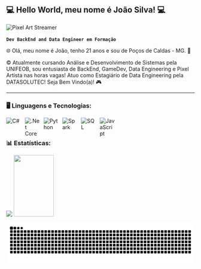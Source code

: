 ## 💻 Hello World, meu nome é João Silva! 💻

![Pixel Art Streamer](https://media3.giphy.com/media/v1.Y2lkPTc5MGI3NjExZWxnNXdmMmR0MmxoOHRwNm91Zm5nbmE2bGZkaDBvMnpwdDRidm8xdSZlcD12MV9pbnRlcm5hbF9naWZfYnlfaWQmY3Q9Zw/JqktW74a1PTTcAR7pc/giphy.gif)

**`Dev BackEnd and Data Engineer em Formação`**

🌐 Olá, meu nome é João, tenho 21 anos e sou de Poços de Caldas - MG. 📌

©️ Atualmente cursando Análise e Desenvolvimento de Sistemas pela UNIFEOB, sou entusiasta de BackEnd, GameDev, Data Engineering e Pixel Artista nas horas vagas! Atuo como Estagiário de Data Engineering pela DATASOLUTEC! Seja Bem Vindo(a)! 🎮

------

### 🖥️ Linguagens e Tecnologias: 

<img 
    align="left" 
    alt="C#"
    title="C#" 
    width="40px" 
    style="padding-right: 10px;" 
src="https://cdn.jsdelivr.net/gh/devicons/devicon@latest/icons/csharp/csharp-original.svg" />
          
<img 
    align="left" 
    alt=".Net Core"
    title=".Net Core" 
    width="40px" 
    style="padding-right: 10px;" 
src="https://cdn.jsdelivr.net/gh/devicons/devicon@latest/icons/dotnetcore/dotnetcore-original.svg" />

<img 
    align="left" 
    alt="Python"
    title="Python" 
    width="40px" 
    style="padding-right: 10px;" 
src="https://cdn.jsdelivr.net/gh/devicons/devicon@latest/icons/python/python-original.svg" />

<img 
    align="left" 
    alt="Spark"
    title="Spark" 
    width="40px" 
    style="padding-right: 10px;" 
src="https://cdn.jsdelivr.net/gh/devicons/devicon@latest/icons/apachespark/apachespark-original-wordmark.svg" />

<img 
    align="left" 
    alt="SQL"
    title="SQL" 
    width="40px" 
    style="padding-right: 10px;" 
src="https://cdn.jsdelivr.net/gh/devicons/devicon@latest/icons/azuresqldatabase/azuresqldatabase-original.svg" />

<img 
    align="left" 
    alt="JavaScript"
    title="JavaScript" 
    width="40px" 
    style="padding-right: 10px;" 
src="https://cdn.jsdelivr.net/gh/devicons/devicon@latest/icons/javascript/javascript-original.svg" />

<br/>
<br/>


### 📊 Estatísticas:

<p>
  <img src="https://github-readme-stats.vercel.app/api?username=joaosilva-prog&show_icons=true&theme=tokyonight&cache_seconds=2200" width="49%" />
  <img src="https://github-readme-stats.vercel.app/api/top-langs/?username=joaosilva-prog&layout=compact&theme=tokyonight" width="46%" height="165" />
</p>

<picture align="center">
  <source media="(prefers-color-scheme: dark)" srcset="https://raw.githubusercontent.com/joaosilva-prog/joaosilva-prog/output/github-contribution-grid-snake-dark.svg">
  <source media="(prefers-color-scheme: light)" srcset="https://raw.githubusercontent.com/joaosilva-prog/joaosilva-prog/output/github-contribution-grid-snake-dark.svg">
  <img align="center" alt="github contribution grid snake animation" src="https://raw.githubusercontent.com/joaosilva-prog/joaosilva-prog/output/github-contribution-grid-snake.svg">
</picture>
